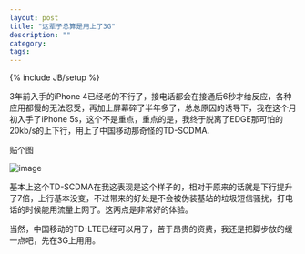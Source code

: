 ```yaml
---
layout: post
title: "这辈子总算是用上了3G"
description: ""
category: 
tags:  
---
```

{% include JB/setup %}


3年前入手的iPhone 4已经老的不行了，接电话都会在接通后6秒才给反应，各种应用都慢的无法忍受，再加上屏幕碎了半年多了，总总原因的诱导下，我在这个月初入手了iPhone 5s，这个不是重点，重点的是，我终于脱离了EDGE那可怕的20kb/s的上下行，用上了中国移动那奇怪的TD-SCDMA.

贴个图


![image](http://ww1.sinaimg.cn/mw1024/52f8121djw1eb2bhg7azcj208w0fs75r.jpg)

基本上这个TD-SCDMA在我这表现是这个样子的，相对于原来的话就是下行提升了7倍，上行基本没变，不过带来的好处是不会被伪装基站的垃圾短信骚扰，打电话的时候能用流量上网了。这两点是非常好的体验。

当然，中国移动的TD-LTE已经可以用了，苦于昂贵的资费，我还是把脚步放的缓一点吧，先在3G上用用。